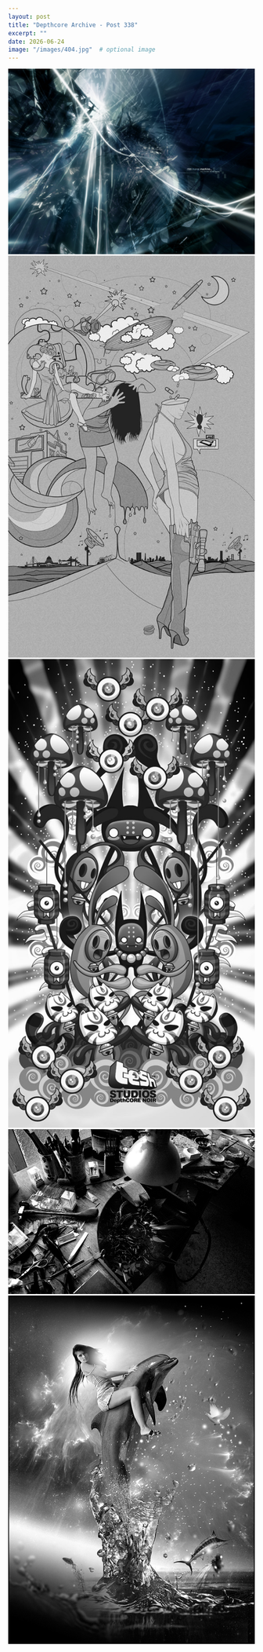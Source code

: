 ```yaml
---
layout: post
title: "Depthcore Archive - Post 338"
excerpt: ""
date: 2026-06-24
image: "/images/404.jpg"  # optional image
---
```


<img src="/images/404.jpg">
<img src="/images/4040.jpg" alt="4040.jpg"/>
<img src="/images/4041.jpg" alt="4041.jpg"/>
<img src="/images/4042.jpg" alt="4042.jpg"/>
<img src="/images/4044.jpg" alt="4044.jpg"/>
